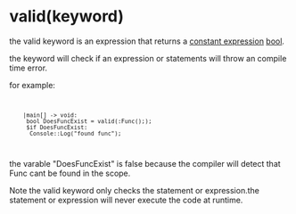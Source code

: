 # valid(keyword)

the valid keyword is an expression that returns a [constant expression](../Concepts/conditional%20compliation.md) [bool](../Types/bool.md).

the keyword will check if an expression or statements will throw an compile time error.

for example:
<code>

        |main[] -> void:
         bool DoesFuncExist = valid(:Func();); 
         $if DoesFuncExist:
          Console::Log("found func");
</code>


the varable "DoesFuncExist" is false because the compiler will detect that Func cant be found in the scope.

Note the valid keyword only checks the statement or expression.the statement or expression will never execute the code at runtime.